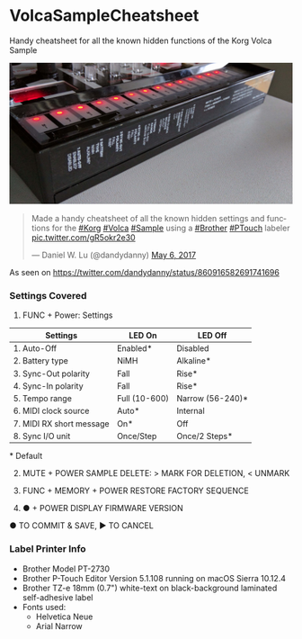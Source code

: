# VolcaSampleCheatsheet
Handy cheatsheet for all the known hidden functions of the Korg Volca Sample

![Volca Sample Cheatsheet sticker / label](/volcasamplecheatsheet.jpg?raw=true "Volca Sample Cheatsheet")

<blockquote class="twitter-tweet" data-lang="en"><p lang="en" dir="ltr">Made a handy cheatsheet of all the known hidden settings and functions for the <a href="https://twitter.com/hashtag/Korg?src=hash">#Korg</a> <a href="https://twitter.com/hashtag/Volca?src=hash">#Volca</a> <a href="https://twitter.com/hashtag/Sample?src=hash">#Sample</a> using a <a href="https://twitter.com/hashtag/Brother?src=hash">#Brother</a> <a href="https://twitter.com/hashtag/PTouch?src=hash">#PTouch</a> labeler <a href="https://t.co/gR5okr2e30">pic.twitter.com/gR5okr2e30</a></p>&mdash; Daniel W. Lu (@dandydanny) <a href="https://twitter.com/dandydanny/status/860916582691741696">May 6, 2017</a></blockquote>

As seen on https://twitter.com/dandydanny/status/860916582691741696


### Settings Covered

1.  FUNC + Power: Settings

| Settings 						| LED On 		| LED Off |
| ----------------------------- | ------------- | ------- |
| 1. Auto-Off					| Enabled*		| Disabled |
| 2. Battery type				| NiMH			| Alkaline* |
| 3. Sync-Out polarity			| Fall			| Rise* |
| 4. Sync-In polarity			| Fall			| Rise* |
| 5. Tempo range				| Full (10-600)	| Narrow (56-240)* |
| 6. MIDI clock source			| Auto*			| Internal |
| 7. MIDI RX short message		| On*			| Off |
| 8. Sync I/O unit				| Once/Step		| Once/2 Steps* |

\* Default

2. MUTE + POWER				SAMPLE DELETE: > MARK FOR DELETION, < UNMARK

3. FUNC + MEMORY + POWER 		RESTORE FACTORY SEQUENCE

4. ● + POWER 					DISPLAY FIRMWARE VERSION

● TO COMMIT & SAVE, ▶ TO CANCEL


### Label Printer Info
* Brother Model PT-2730
* Brother P-Touch Editor Version 5.1.108 running on macOS Sierra 10.12.4
* Brother TZ-e 18mm (0.7") white-text on black-background laminated self-adhesive label
* Fonts used:
  * Helvetica Neue
  * Arial Narrow


